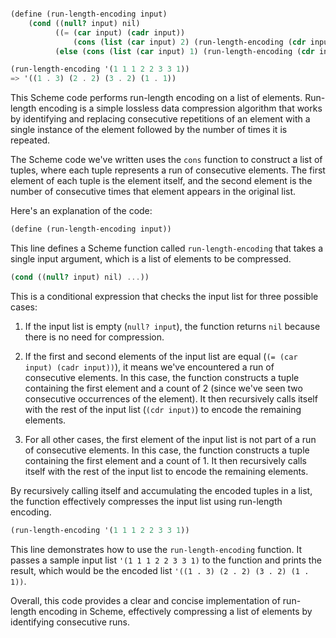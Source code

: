 ```scheme

(define (run-length-encoding input)
    (cond ((null? input) nil)
          ((= (car input) (cadr input))
              (cons (list (car input) 2) (run-length-encoding (cdr input))))
          (else (cons (list (car input) 1) (run-length-encoding (cdr input))))))

(run-length-encoding '(1 1 1 2 2 3 3 1))
=> '((1 . 3) (2 . 2) (3 . 2) (1 . 1))

```

This Scheme code performs run-length encoding on a list of elements. Run-length encoding is a simple lossless data compression algorithm that works by identifying and replacing consecutive repetitions of an element with a single instance of the element followed by the number of times it is repeated.

The Scheme code we've written uses the `cons` function to construct a list of tuples, where each tuple represents a run of consecutive elements. The first element of each tuple is the element itself, and the second element is the number of consecutive times that element appears in the original list.

Here's an explanation of the code:

```scheme
(define (run-length-encoding input))
```

This line defines a Scheme function called `run-length-encoding` that takes a single input argument, which is a list of elements to be compressed.

```scheme
(cond ((null? input) nil) ...))
```

This is a conditional expression that checks the input list for three possible cases:

1. If the input list is empty (`null? input`), the function returns `nil` because there is no need for compression.

2. If the first and second elements of the input list are equal (`(= (car input) (cadr input))`), it means we've encountered a run of consecutive elements. In this case, the function constructs a tuple containing the first element and a count of 2 (since we've seen two consecutive occurrences of the element). It then recursively calls itself with the rest of the input list (`(cdr input)`) to encode the remaining elements.

3. For all other cases, the first element of the input list is not part of a run of consecutive elements. In this case, the function constructs a tuple containing the first element and a count of 1. It then recursively calls itself with the rest of the input list to encode the remaining elements.

By recursively calling itself and accumulating the encoded tuples in a list, the function effectively compresses the input list using run-length encoding.

```scheme
(run-length-encoding '(1 1 1 2 2 3 3 1))
```

This line demonstrates how to use the `run-length-encoding` function. It passes a sample input list `'(1 1 1 2 2 3 3 1)` to the function and prints the result, which would be the encoded list `'((1 . 3) (2 . 2) (3 . 2) (1 . 1))`.

Overall, this code provides a clear and concise implementation of run-length encoding in Scheme, effectively compressing a list of elements by identifying consecutive runs.